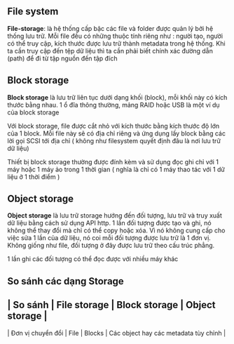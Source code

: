 ## File system 

**File-storage**: là hệ thống cấp bậc các file và folder được quản lý bởi hệ thống lưu trữ. Mỗi file đều có những thuộc tính riêng như : người tạo, người có thể truy cập, kích thước được lưu trữ thành metadata trong hệ thống. Khi ta cần truy cập đến tệp dữ liệu thì ta cần phải biết chính xác đường dẫn (path) để đi từ tập nguồn đến tập đích

## Block storage

**Block storage** là lưu trữ liên tục dưới dạng khối (block), mỗi khối này có kích thước bằng nhau. 1 ổ đĩa thông thường, mảng RAID hoặc USB là một ví dụ của block storage

Với block storage, file được cắt nhỏ với kích thước bằng kích thước độ lớn của 1 block. Mỗi file này sẽ có địa chỉ riêng và ứng dụng lấy block bằng các lời gọi SCSI tới địa chỉ ( không như filesystem quyết định đâu là nơi lưu trữ dữ liệu)

Thiết bị block storage thường được đính kèm và sử dụng đọc ghi chỉ với 1 máy hoặc 1 máy ảo trong 1 thời gian ( nghĩa là chỉ có 1 máy thao tác với 1 dữ liệu ở 1 thời điểm )

## Object storage

**Object storage** là lưu trữ storage hướng đến đối tượng, lưu trữ và truy xuất dữ liệu bằng cách sử dụng API http. 1 lần đối tượng được tạo và ghi, nó không thể thay đổi mà chỉ có thể copy hoặc xóa. Vì nó không cung cấp cho việc sửa 1 lần của dữ liệu, nó coi mỗi đối tượng được lưu trữ là 1 đơn vị. Không giống như file, đối tượng ở đây được lưu trữ theo cấu trúc phẳng.

1 lần ghi các đối tượng có thể đọc được với nhiều máy khác

## So sánh các dạng Storage

| So sánh | File storage | Block storage | Object storage |
--------------
| Đơn vị chuyển đổi | File | Blocks | Các object hay các metadata tùy chỉnh | 
